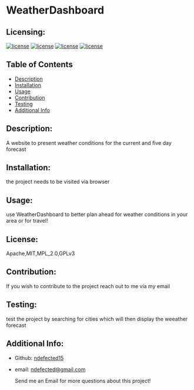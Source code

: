 # WeatherDashboard

  ## Licensing:
  [![license](https://img.shields.io/badge/license-Apache-blue)](https://shields.io) [![license](https://img.shields.io/badge/license-MIT-blue)](https://shields.io) [![license](https://img.shields.io/badge/license-MPL_2.0-blue)](https://shields.io) [![license](https://img.shields.io/badge/license-GPLv3-blue)](https://shields.io) 
  
  ## Table of Contents 
  - [Description](#description)
  - [Installation](#installation)
  - [Usage](#usage)
  - [Contribution](#contribution)
  - [Testing](#testing)
  - [Additional Info](#additional-info)
  
  ## Description:
  A website to present weather conditions for the current and five day forecast
  
  ## Installation:
  the project needs to be visited via browser
  
  ## Usage:
  use WeatherDashboard to better plan ahead for weather conditions in your area or for travel!
  
  ## License:
  Apache,MIT,MPL_2.0,GPLv3

  
  ## Contribution:
  If you wish to contribute to the project reach out to me via my email
  
  ## Testing:
  test the project by searching for cities which will then display the weeather forecast
  
  ## Additional Info:
  - Github: [ndefected15](https://github.com/ndefected15)
  - email: ndefected@gmail.com

    Send me an Email for more questions about this project!
  